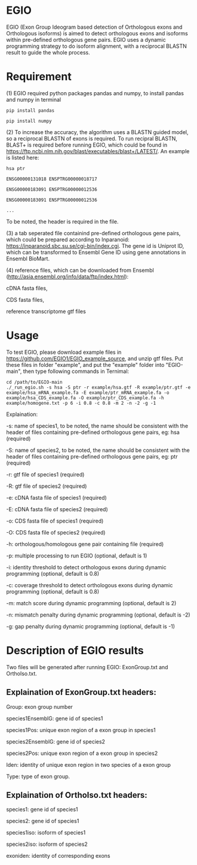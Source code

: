 # EGIO

EGIO (Exon Group Ideogram based detection of Orthologous exons and Orthologous isoforms) is aimed to detect orthologous exons and isoforms within pre-defined orthologous gene pairs. EGIO uses a dynamic programming strategy to do isoform alignment, with a reciprocal BLASTN result to guide the whole process.

# Requirement
(1) EGIO required python packages pandas and numpy, to install pandas and numpy in terminal

    pip install pandas
  
    pip install numpy


(2) To increase the accuracy, the algorithm uses a BLASTN guided model, so a reciprocal BLASTN of exons is required. To run recipral BLASTN, BLAST+ is required before running EGIO, which could be found in https://ftp.ncbi.nlm.nih.gov/blast/executables/blast+/LATEST/. An example is listed here:

    hsa	ptr
  
    ENSG00000131018	ENSPTRG00000018717
  
    ENSG00000183091	ENSPTRG00000012536
  
    ENSG00000183091	ENSPTRG00000012536
  
    ... 

To be noted, the header is required in the file.
 

(3) a tab seperated file containind pre-defined orthologous gene pairs, which could be prepared according to Inparanoid: https://inparanoid.sbc.su.se/cgi-bin/index.cgi. The gene id is Uniprot ID, which can be transformed to Ensembl Gene ID using gene annotations in Ensembl BioMart.


(4) reference files, which can be downloaded from Ensembl (http://asia.ensembl.org/info/data/ftp/index.html):

  cDNA fasta files,
  
  CDS fasta files,
  
  reference transcriptome gtf files
  
  
# Usage
To test EGIO, please download example files in https://github.com/EGIO1/EGIO_example_source, and unzip gtf files. Put these files in folder "example", and put the "example" folder into "EGIO-main", then type following commands in Ternimal:


    cd /path/to/EGIO-main
    ./_run_egio.sh -s hsa -S ptr -r example/hsa.gtf -R example/ptr.gtf -e example/hsa_mRNA_example.fa -E example/ptr_mRNA_example.fa -o example/hsa_CDS_example.fa -O example/ptr_CDS_example.fa -h example/homogene.txt -p 6 -i 0.8 -c 0.8 -m 2 -n -2 -g -1


Explaination:

-s: name of species1, to be noted, the name should be consistent with the header of files containing pre-defined orthologous gene pairs, eg: hsa (required)

-S: name of species2, to be noted, the name should be consistent with the header of files containing pre-defined orthologous gene pairs, eg: ptr (required)

-r: gtf file of species1 (required)

-R: gtf file of species2 (required)

-e: cDNA fasta file of species1 (required)

-E: cDNA fasta file of species2 (required)

-o: CDS fasta file of species1 (required)

-O: CDS fasta file of species2 (required)

-h: orthologous/homologous gene pair containing file (required)


-p: multiple processing to run EGIO (optional, default is 1)

-i: identity threshold to detect orthologous exons during dynamic programming (optional, default is 0.8)

-c: coverage threshold to detect orthologous exons during dynamic programming (optional, default is 0.8)

-m: match score during dynamic programming (optional, default is 2)

-n: mismatch penalty during dynamic programming (optional, default is -2)

-g: gap penalty during dynamic programming (optional, default is -1)


# Description of EGIO results

Two files will be generated after running EGIO: ExonGroup.txt and OrthoIso.txt.

## Explaination of ExonGroup.txt headers:

Group: exon group number

species1EnsemblG: gene id of species1

species1Pos: unique exon region of a exon group in species1

species2EnsemblG: gene id of species2

species2Pos: unique exon region of a exon group in species2

Iden: identity of unique exon region in two species of a exon group

Type: type of exon group.


## Explaination of OrthoIso.txt headers:

species1: gene id of species1

species2: gene id of species1

species1iso: isoform of species1

species2iso: isoform of species2

exoniden: identity of corresponding exons
